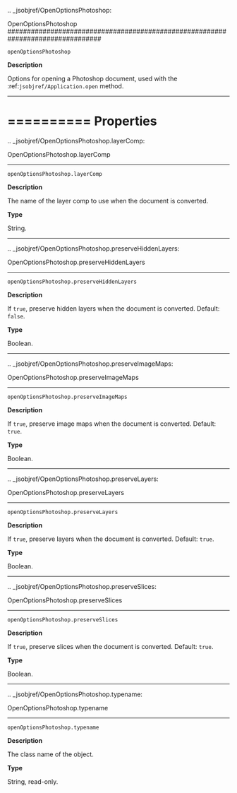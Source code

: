 .. _jsobjref/OpenOptionsPhotoshop:

OpenOptionsPhotoshop
################################################################################

``openOptionsPhotoshop``

**Description**

Options for opening a Photoshop document, used with the :ref:`jsobjref/Application.open` method.

----

==========
Properties
==========

.. _jsobjref/OpenOptionsPhotoshop.layerComp:

OpenOptionsPhotoshop.layerComp
********************************************************************************

``openOptionsPhotoshop.layerComp``

**Description**

The name of the layer comp to use when the document is converted.

**Type**

String.

----

.. _jsobjref/OpenOptionsPhotoshop.preserveHiddenLayers:

OpenOptionsPhotoshop.preserveHiddenLayers
********************************************************************************

``openOptionsPhotoshop.preserveHiddenLayers``

**Description**

If ``true``, preserve hidden layers when the document is converted. Default: ``false``.

**Type**

Boolean.

----

.. _jsobjref/OpenOptionsPhotoshop.preserveImageMaps:

OpenOptionsPhotoshop.preserveImageMaps
********************************************************************************

``openOptionsPhotoshop.preserveImageMaps``

**Description**

If ``true``, preserve image maps when the document is converted. Default: ``true``.

**Type**

Boolean.

----

.. _jsobjref/OpenOptionsPhotoshop.preserveLayers:

OpenOptionsPhotoshop.preserveLayers
********************************************************************************

``openOptionsPhotoshop.preserveLayers``

**Description**

If ``true``, preserve layers when the document is converted. Default: ``true``.

**Type**

Boolean.

----

.. _jsobjref/OpenOptionsPhotoshop.preserveSlices:

OpenOptionsPhotoshop.preserveSlices
********************************************************************************

``openOptionsPhotoshop.preserveSlices``

**Description**

If ``true``, preserve slices when the document is converted. Default: ``true``.

**Type**

Boolean.

----

.. _jsobjref/OpenOptionsPhotoshop.typename:

OpenOptionsPhotoshop.typename
********************************************************************************

``openOptionsPhotoshop.typename``

**Description**

The class name of the object.

**Type**

String, read-only.
